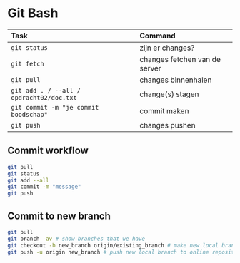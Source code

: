 # Git Bash

| Task                                     | Command                       |
| :--------------------------------------- | :---------------------------- |
| `git status`                             | zijn er changes?              |
| `git fetch`                              | changes fetchen van de server |
| `git pull`                               | changes binnenhalen           |
| `git add . / --all / opdracht02/doc.txt` | change(s) stagen              |
| `git commit -m "je commit boodschap"`    | commit maken                  |
| `git push`                               | changes pushen                |

## Commit workflow

```bash
git pull
git status
git add --all
git commit -m "message"
git push
```

## Commit to new branch

```bash
git pull
git branch -av # show branches that we have
git checkout -b new_branch origin/existing_branch # make new local branch, based on existing branch
git push -u origin new_branch # push new local branch to online repository
```
